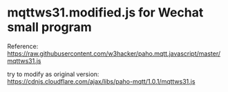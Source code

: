 # mqttws31.modified.js for Wechat small program

Reference:
https://raw.githubusercontent.com/w3hacker/paho.mqtt.javascript/master/mqttws31.js

try to modify as original version:
https://cdnjs.cloudflare.com/ajax/libs/paho-mqtt/1.0.1/mqttws31.js
